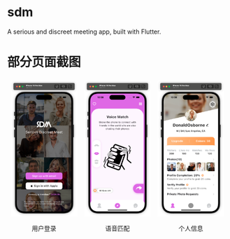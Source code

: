 # sdm
A serious and discreet meeting app, built with Flutter.


# 部分页面截图
<div style="display: flex; flex-wrap: nowrap; justify-content: space-around; align-items: center;">
  <div style="flex: 1; margin: 5px; max-width: 30%; text-align: center;">
    <img src="https://github.com/darren-you/sdm/blob/master/images/app/login_page.png" alt="用户登录" style="max-width: 100%; height: auto;" />
    <p>用户登录</p>
  </div>
  <div style="flex: 1; margin: 5px; max-width: 30%; text-align: center;">
    <img src="https://github.com/darren-you/sdm/blob/master/images/app/match_page.png" alt="语音匹配" style="max-width: 100%; height: auto;" />
    <p>语音匹配</p>
  </div>
  <div style="flex: 1; margin: 5px; max-width: 30%; text-align: center;">
    <img src="https://github.com/darren-you/sdm/blob/master/images/app/profile_page.png" alt="个人信息" style="max-width: 100%; height: auto;" />
    <p>个人信息</p>
  </div>
</div>



